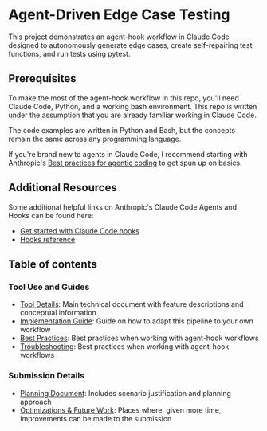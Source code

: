 # Agent-Driven Edge Case Testing
This project demonstrates an agent-hook workflow in Claude Code designed to autonomously generate edge cases, create self-repairing test functions, and run tests using pytest.  
## Prerequisites
To make the most of the agent-hook workflow in this repo, you'll need Claude Code, Python, and a working bash environment. This repo is written under the assumption that you are already familiar working in Claude Code.

The code examples are written in Python and Bash, but the concepts remain the same across any programming language.

If you're brand new to agents in Claude Code, I recommend starting with Anthropic's [Best practices for agentic coding](https://www.anthropic.com/engineering/claude-code-best-practices) to get spun up on basics.

## Additional Resources
Some additional helpful links on Anthropic's Claude Code Agents and Hooks can be found here:
* [Get started with Claude Code hooks](https://docs.claude.com/en/docs/claude-code/hooks-guide)
* [Hooks reference](https://docs.claude.com/en/docs/claude-code/hooks)

## Table of contents
### Tool Use and Guides
* [Tool Details](./docs/main-guide.md): Main technical document with feature descriptions and conceptual information
* [Implementation Guide](./docs/implementation-guide.md): Guide on how to adapt this pipeline to your own workflow
* [Best Practices](./docs/best-practices.md): Best practices when working with agent-hook workflows
* [Troubleshooting](./docs/troubleshooting.md): Best practices when working with agent-hook workflows
### Submission Details
* [Planning Document](./docs/PLANNING.md): Includes scenario justification and planning approach
* [Optimizations & Future Work](./docs/optimizations.md): Places where, given more time, improvements can be made to the submission